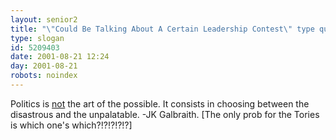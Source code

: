 ```yaml
---
layout: senior2
title: "\"Could Be Talking About A Certain Leadership Contest\" type quote!!!!!"
type: slogan
id: 5209403
date: 2001-08-21 12:24
day: 2001-08-21
robots: noindex
---
```

Politics is <u>not</u> the art of the possible. It consists in choosing between the disastrous and the unpalatable. -JK Galbraith. [The only prob for the Tories is which one's which?!?!?!?!?]
